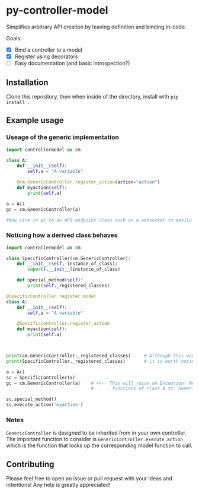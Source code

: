 # py-controller-model

Simplifies arbitrary API creation by leaving definition and binding in-code. 

Goals:
- [x] Bind a controller to a model
- [x] Register using decorators 
- [ ] Easy documentation (and basic introspection?)

## Installation

Clone this repository, then when inside of the directory, install with `pip install .`

## Example usage

### Useage of the generic implementation

```python
import controllermodel as cm

class A:
    def __init__(self):
        self.a = "A variable"

    @cm.GenericController.register_action(action="action")
    def myaction(self):
        print(self.a)

a = A()
gc = cm.GenericController(a)

#Now wire in gc to an API endpoint class such as a websocket to easily and quickly map API calls.
```

### Noticing how a derived class behaves

```python
import controllermodel as cm

class SpecificController(cm.GenericController):
    def __init__(self, instance_of_class):
        super().__init__(instance_of_class)

    def special_method(self):
        print(self._registered_classes)

@SpecificController.register_model
class A:
    def __init__(self):
        self.a = "A variable"

    @SpecificController.register_action
    def myaction(self):
        print(self.a)



print(cm.GenericController._registered_classes)     # Although this variable isn't to be used by you,
print(SpecificController._registered_classes)       # it is worth noting that these will be the same value.

a = A()
sc = SpecificController(a)
gc = cm.GenericController(a)    # <<-- This will raise an Exception! We have not registered any
                                #       functions of class A to `GenericController`

sc.special_method()
sc.execute_action('myaction')

```

### Notes

`GenericController` is designed to be inherited from in your own controller. The important function to consider is `GenericController.execute_action` which is the function that looks up the corresponding model function to call.

## Contributing

Please feel free to open an issue or pull request with your ideas and intentions! Any help is greatly appreciated! 

